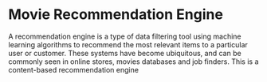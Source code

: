 # Movie Recommendation Engine
A recommendation engine is a type of data filtering tool using machine learning algorithms to recommend the most relevant items to a particular user or customer.  These systems have become ubiquitous, and can be commonly seen in online stores, movies databases and job finders. This is a content-based recommendation engine

